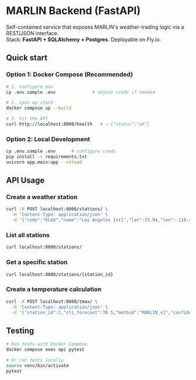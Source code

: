 # MARLIN Backend (FastAPI)

Self-contained service that exposes MARLIN's weather-trading logic via a REST/JSON interface.  
Stack: **FastAPI + SQLAlchemy + Postgres**. Deployable on Fly.io.

## Quick start

### Option 1: Docker Compose (Recommended)
```bash
# 1. configure env
cp .env.sample .env              # adjust creds if needed

# 2. spin up stack
docker compose up --build

# 3. hit the API
curl http://localhost:8000/health   # → {"status":"ok"}
```

### Option 2: Local Development
```bash
cp .env.sample .env      # configure creds
pip install -r requirements.txt
uvicorn app.main:app --reload
```

## API Usage

### Create a weather station
```bash
curl -X POST localhost:8000/stations/ \
  -H 'Content-Type: application/json' \
  -d '{"code":"KLAX","name":"Los Angeles Intl","lat":33.94,"lon":-118.40,"timezone":"America/Los_Angeles","coastal_distance_km":3.4}'
```

### List all stations
```bash
curl localhost:8000/stations/
```

### Get a specific station
```bash
curl localhost:8000/stations/{station_id}
```

### Create a temperature calculation
```bash
curl -X POST localhost:8000/tmax/ \
  -H 'Content-Type: application/json' \
  -d '{"station_id":1,"cli_forecast":78.5,"method":"MARLIN_v1","confidence":0.85,"raw_payload":{"model":"GFS","temp":78.5}}'
```

## Testing

```bash
# Run tests with Docker Compose
docker compose exec api pytest

# Or run tests locally
source venv/bin/activate
pytest
``` 